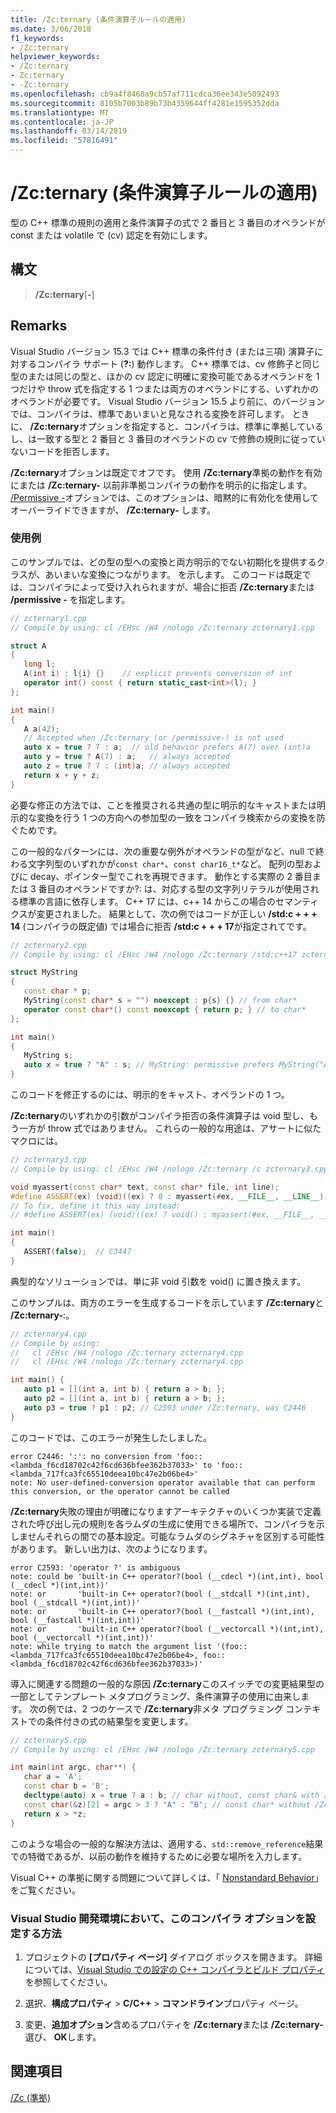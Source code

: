 ```yaml
---
title: /Zc:ternary (条件演算子ルールの適用)
ms.date: 3/06/2018
f1_keywords:
- /Zc:ternary
helpviewer_keywords:
- /Zc:ternary
- Zc:ternary
- -Zc:ternary
ms.openlocfilehash: cb9a4f8468a9cb57af711cdca36ee343e5092493
ms.sourcegitcommit: 8105b7003b89b73b4359644ff4281e1595352dda
ms.translationtype: MT
ms.contentlocale: ja-JP
ms.lasthandoff: 03/14/2019
ms.locfileid: "57816491"
---
```

# <a name="zcternary-enforce-conditional-operator-rules"></a>/Zc:ternary (条件演算子ルールの適用)

型の C++ 標準の規則の適用と条件演算子の式で 2 番目と 3 番目のオペランドが const または volatile で (cv) 認定を有効にします。

## <a name="syntax"></a>構文

> **/Zc:ternary**[**-**]

## <a name="remarks"></a>Remarks

Visual Studio バージョン 15.3 では C++ 標準の条件付き (または三項) 演算子に対するコンパイラ サポート (**?:**) 動作します。 C++ 標準では、cv 修飾子と同じ型のまたは同じの型と、ほかの cv 認定に明確に変換可能であるオペランドを 1 つだけや throw 式を指定する 1 つまたは両方のオペランドにする、いずれかのオペランドが必要です。 Visual Studio バージョン 15.5 より前に、のバージョンでは、コンパイラは、標準であいまいと見なされる変換を許可します。 ときに、 **/Zc:ternary**オプションを指定すると、コンパイラは、標準に準拠しているし、は一致する型と 2 番目と 3 番目のオペランドの cv で修飾の規則に従っていないコードを拒否します。

**/Zc:ternary**オプションは既定でオフです。 使用 **/Zc:ternary**準拠の動作を有効にまたは **/Zc:ternary-** 以前非準拠コンパイラの動作を明示的に指定します。 [/Permissive -](permissive-standards-conformance.md)オプションでは、このオプションは、暗黙的に有効化を使用してオーバーライドできますが、 **/Zc:ternary-** します。

### <a name="examples"></a>使用例

このサンプルでは、どの型の型への変換と両方明示的でない初期化を提供するクラスが、あいまいな変換につながります。 を示します。 このコードは既定では、コンパイラによって受け入れられますが、場合に拒否 **/Zc:ternary**または **/permissive -** を指定します。

```cpp
// zcternary1.cpp
// Compile by using: cl /EHsc /W4 /nologo /Zc:ternary zcternary1.cpp

struct A
{
   long l;
   A(int i) : l{i} {}    // explicit prevents conversion of int
   operator int() const { return static_cast<int>(l); }
};

int main()
{
   A a(42);
   // Accepted when /Zc:ternary (or /permissive-) is not used
   auto x = true ? 7 : a;  // old behavior prefers A(7) over (int)a
   auto y = true ? A(7) : a;   // always accepted
   auto z = true ? 7 : (int)a; // always accepted
   return x + y + z;
}
```

必要な修正の方法では、ことを推奨される共通の型に明示的なキャストまたは明示的な変換を行う 1 つの方向への参加型の一致をコンパイラ検索からの変換を防ぐためです。

この一般的なパターンには、次の重要な例外がオペランドの型がなど、null で終わる文字列型のいずれかが`const char*`、`const char16_t*`など。 配列の型およびに decay、ポインター型でこれを再現できます。 動作とする実際の 2 番目または 3 番目のオペランドですか?: は、対応する型の文字列リテラルが使用される標準の言語に依存します。 C++ 17 には、c++ 14 からこの場合のセマンティクスが変更されました。 結果として、次の例ではコードが正しい **/std:c + + + 14** (コンパイラの既定値) では場合に拒否 **/std:c + + + 17**が指定されてです。

```cpp
// zcternary2.cpp
// Compile by using: cl /EHsc /W4 /nologo /Zc:ternary /std:c++17 zcternary2.cpp

struct MyString
{
   const char * p;
   MyString(const char* s = "") noexcept : p{s} {} // from char*
   operator const char*() const noexcept { return p; } // to char*
};

int main()
{
   MyString s;
   auto x = true ? "A" : s; // MyString: permissive prefers MyString("A") over (const char*)s
}
```

このコードを修正するのには、明示的をキャスト、オペランドの 1 つ。

**/Zc:ternary**のいずれかの引数がコンパイラ拒否の条件演算子は void 型し、もう一方が throw 式ではありません。 これらの一般的な用途は、アサートに似たマクロには。

```cpp
// zcternary3.cpp
// Compile by using: cl /EHsc /W4 /nologo /Zc:ternary /c zcternary3.cpp

void myassert(const char* text, const char* file, int line);
#define ASSERT(ex) (void)((ex) ? 0 : myassert(#ex, __FILE__, __LINE__))
// To fix, define it this way instead:
// #define ASSERT(ex) (void)((ex) ? void() : myassert(#ex, __FILE__, __LINE__))

int main()
{
   ASSERT(false);  // C3447
}
```

典型的なソリューションでは、単に非 void 引数を void() に置き換えます。

このサンプルは、両方のエラーを生成するコードを示しています **/Zc:ternary**と **/Zc:ternary-**:。

```cpp
// zcternary4.cpp
// Compile by using:
//   cl /EHsc /W4 /nologo /Zc:ternary zcternary4.cpp
//   cl /EHsc /W4 /nologo /Zc:ternary zcternary4.cpp

int main() {
   auto p1 = [](int a, int b) { return a > b; };
   auto p2 = [](int a, int b) { return a > b; };
   auto p3 = true ? p1 : p2; // C2593 under /Zc:ternary, was C2446
}
```

このコードでは、このエラーが発生したしました。

```Output
error C2446: ':': no conversion from 'foo::<lambda_f6cd18702c42f6cd636bfee362b37033>' to 'foo::<lambda_717fca3fc65510deea10bc47e2b06be4>'
note: No user-defined-conversion operator available that can perform this conversion, or the operator cannot be called
```

**/Zc:ternary**失敗の理由が明確になりますアーキテクチャのいくつか実装で定義された呼び出し元の規則を各ラムダの生成に使用できる場所で、コンパイラを示しませんそれらの間での基本設定。可能なラムダのシグネチャを区別する可能性があります。 新しい出力は、次のようになります。

```Output
error C2593: 'operator ?' is ambiguous
note: could be 'built-in C++ operator?(bool (__cdecl *)(int,int), bool (__cdecl *)(int,int))'
note: or       'built-in C++ operator?(bool (__stdcall *)(int,int), bool (__stdcall *)(int,int))'
note: or       'built-in C++ operator?(bool (__fastcall *)(int,int), bool (__fastcall *)(int,int))'
note: or       'built-in C++ operator?(bool (__vectorcall *)(int,int), bool (__vectorcall *)(int,int))'
note: while trying to match the argument list '(foo::<lambda_717fca3fc65510deea10bc47e2b06be4>, foo::<lambda_f6cd18702c42f6cd636bfee362b37033>)'
```

導入に関連する問題の一般的な原因 **/Zc:ternary**このスイッチでの変更結果型の一部としてテンプレート メタプログラミング、条件演算子の使用に由来します。 次の例では、2 つのケースで **/Zc:ternary**非メタ プログラミング コンテキストでの条件付きの式の結果型を変更します。

```cpp
// zcternary5.cpp
// Compile by using: cl /EHsc /W4 /nologo /Zc:ternary zcternary5.cpp

int main(int argc, char**) {
   char a = 'A';
   const char b = 'B';
   decltype(auto) x = true ? a : b; // char without, const char& with /Zc:ternary
   const char(&z)[2] = argc > 3 ? "A" : "B"; // const char* without /Zc:ternary
   return x > *z;
}
```

このような場合の一般的な解決方法は、適用する、`std::remove_reference`結果での特徴であるが、以前の動作を維持するために必要な場所を入力します。

Visual C++ の準拠に関する問題について詳しくは、「 [Nonstandard Behavior](../../cpp/nonstandard-behavior.md)」をご覧ください。

### <a name="to-set-this-compiler-option-in-the-visual-studio-development-environment"></a>Visual Studio 開発環境において、このコンパイラ オプションを設定する方法

1. プロジェクトの **[プロパティ ページ]** ダイアログ ボックスを開きます。 詳細については、[Visual Studio での設定の C++ コンパイラとビルド プロパティ](../working-with-project-properties.md)を参照してください。

1. 選択、**構成プロパティ** > **C/C++** > **コマンドライン**プロパティ ページ。

1. 変更、**追加オプション**含めるプロパティを **/Zc:ternary**または **/Zc:ternary-** 選び、 **OK**します。

## <a name="see-also"></a>関連項目

[/Zc (準拠)](zc-conformance.md)
